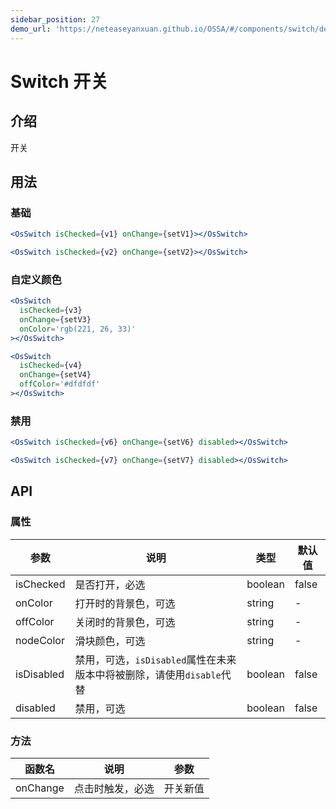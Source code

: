 ```yaml
---
sidebar_position: 27
demo_url: 'https://neteaseyanxuan.github.io/OSSA/#/components/switch/demo/index'
---
```


# Switch 开关

## 介绍
开关

## 用法
### 基础
```jsx
<OsSwitch isChecked={v1} onChange={setV1}></OsSwitch>

<OsSwitch isChecked={v2} onChange={setV2}></OsSwitch>
```
### 自定义颜色
```jsx
<OsSwitch
  isChecked={v3}
  onChange={setV3}
  onColor='rgb(221, 26, 33)'
></OsSwitch>

<OsSwitch
  isChecked={v4}
  onChange={setV4}
  offColor='#dfdfdf'
></OsSwitch>
```
### 禁用
```jsx
<OsSwitch isChecked={v6} onChange={setV6} disabled></OsSwitch>

<OsSwitch isChecked={v7} onChange={setV7} disabled></OsSwitch>
```



## API
### 属性
|参数|说明|类型|默认值|
|------|------|------|------|
|isChecked|是否打开，必选|boolean|false|
|onColor|打开时的背景色，可选|string|-|
|offColor|关闭时的背景色，可选|string|-|
|nodeColor|滑块颜色，可选|string|-|
|isDisabled|禁用，可选，`isDisabled`属性在未来版本中将被删除，请使用`disable`代替|boolean|false|
|disabled|禁用，可选|boolean|false|


### 方法
|函数名|说明|参数|
|------|------|------|
|onChange|点击时触发，必选|开关新值|

